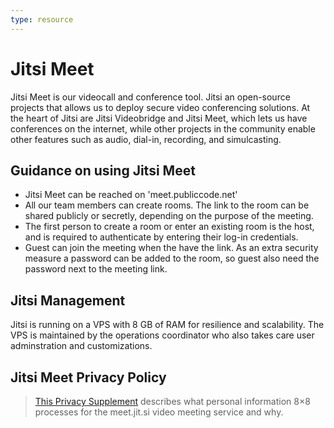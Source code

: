 ```yaml
---
type: resource
---
```


# Jitsi Meet

Jitsi Meet is our videocall and conference tool. Jitsi an open-source projects that allows us to deploy secure video conferencing solutions.
At the heart of Jitsi are Jitsi Videobridge and Jitsi Meet, which lets us have conferences on the internet, while other projects in the
community enable other features such as audio, dial-in, recording, and simulcasting.

## Guidance on using Jitsi Meet

* Jitsi Meet can be reached on 'meet.publiccode.net'
* All our team members can create rooms. The link to the room can be shared publicly or secretly, depending on the purpose of the meeting.
* The first person to create a room or enter an existing room is the host, and is required to authenticate by entering their log-in credentials.
* Guest can join the meeting when the have the link. As an extra security measure a password can be added to the room, so guest also need the password next to the meeting link.

## Jitsi Management

Jitsi is running on a VPS with 8 GB of RAM for resilience and scalability. The VPS is maintained by the operations coordinator who also takes care
user adminstration and customizations.

## Jitsi Meet Privacy Policy

> [This Privacy Supplement](https://jitsi.org/meet-jit-si-privacy/) describes what personal information 8×8 processes for the meet.jit.si video meeting service and why.
